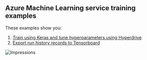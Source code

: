 ## Azure Machine Learning service training examples

These examples show you:

1. [Train using Keras and tune hyperparameters using Hyperdrive](train-hyperparameter-tune-deploy-with-keras)
2. [Export run history records to Tensorboard](export-run-history-to-tensorboard)

 ![Impressions](https://PixelServer20190423114238.azurewebsites.net/api/impressions/MachineLearningNotebooks/how-to-use-azureml/training-with-deep-learning/README.png)
